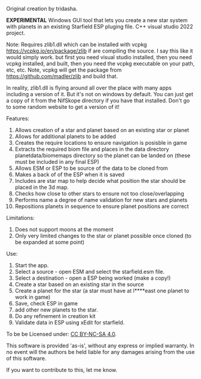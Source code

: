 Original creation by tridasha.

**EXPERIMENTAL** Windows GUI tool that lets you create a new star system with planets in an existing Starfield ESP pluging file.
C++ visual studio 2022 project. 

Note: Requires zlib1.dll which can be installed with vcpkg https://vcpkg.io/en/package/zlib if are compiling the source. 
I say this like it would simply work. but first you need visual studio installed, then you need vcpkg installed, and built, 
then you need the vcpkg executable on your path, etc, etc. Note, vcpkg will get the package from https://github.com/madler/zlib and build that. 

In reality, zlib1.dll is flying around all over the place with many apps including a version of it. But it's not on windows by default.
You can just get a copy of it from the NifSkope directory if you have that installed. Don't go to some random website to get a version of it!

Features:
1. Allows creation of a star and planet based on an existing star or planet
2. Allows for additional planets to be added
3. Creates the require locations to ensure navigation is posisble in game
4. Extracts the required biom file and places in the data directory planetdata/biomemaps directory so the planet can be landed on (these must be included in any final ESP)
5. Allows ESM or ESP to be source of the data to be cloned from
6. Makes a back of of the ESP when it is saved
7. Includes are star map to help decide what position the star should be placed in the 3d map.
8. Checks how close to other stars to ensure not too close/overlapping
9. Performs name a degree of name validation for new stars and planets
10. Repositions planets in sequence to ensure planet positions are correct

Limitations:
1. Does not support moons at the moment
2. Only very limited changes to the star or planet possible once cloned (to be expanded at some point)

Use: 
1. Start the app.
2. Select a source - open ESM and select the starfield.esm file.
3. Select a destination - open a ESP being worked (make a copy!)
4. Create a star based on an existing star in the source
5. Create a planet for the star (a star must have at l****east one planet to work in game)
6. Save, check ESP in game
7. add other new planets to the star.
8. Do any refinement in creation kit
9. Validate data in ESP using xEdit for starfield.

To be be Licensed under: [CC BY-NC-SA 4.0](https://pages.github.com/](https://creativecommons.org/licenses/by-nc-sa/4.0/)).

  This software is provided 'as-is', without any express or implied
  warranty.  In no event will the authors be held liable for any damages
  arising from the use of this software.

If you want to contribute to this, let me know.

